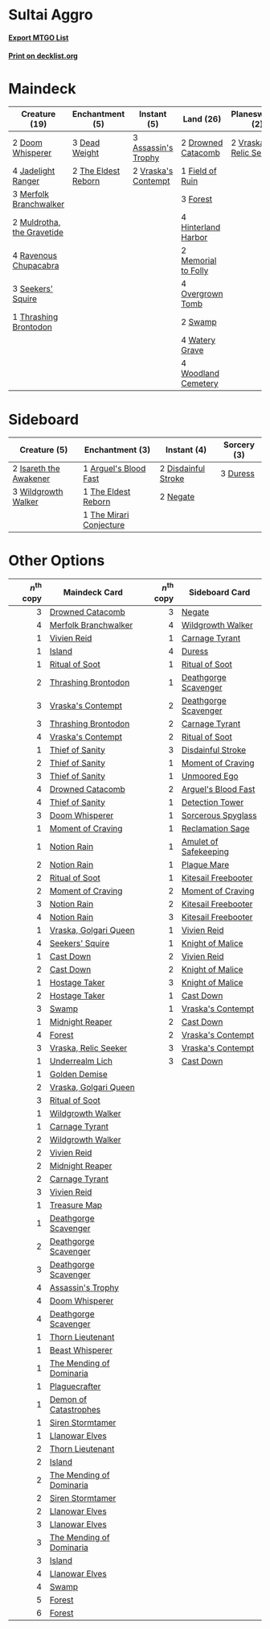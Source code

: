 # Sultai Aggro

#### [Export MTGO List](../collection/Sultai%20Aggro/Sultai%20Aggro.txt)
#### [Print on decklist.org](http://decklist.org/?deckmain=3%09Assassin's%20Trophy%0A3%09Dead%20Weight%0A2%09Doom%20Whisperer%0A2%09Drowned%20Catacomb%0A1%09Field%20of%20Ruin%0A3%09Find%20/%20Finality%0A3%09Forest%0A4%09Hinterland%20Harbor%0A4%09Jadelight%20Ranger%0A2%09Memorial%20to%20Folly%0A3%09Merfolk%20Branchwalker%0A2%09Muldrotha,%20the%20Gravetide%0A4%09Overgrown%20Tomb%0A4%09Ravenous%20Chupacabra%0A3%09Seekers'%20Squire%0A2%09Swamp%0A2%09The%20Eldest%20Reborn%0A1%09Thrashing%20Brontodon%0A2%09Vraska's%20Contempt%0A2%09Vraska,%20Relic%20Seeker%0A4%09Watery%20Grave%0A4%09Woodland%20Cemetery&deckside=1%09Arguel's%20Blood%20Fast%0A2%09Disdainful%20Stroke%0A3%09Duress%0A2%09Isareth%20the%20Awakener%0A2%09Negate%0A1%09The%20Eldest%20Reborn%0A1%09The%20Mirari%20Conjecture%0A3%09Wildgrowth%20Walker)
# Maindeck

|                                            Creature (19)                                            |                                       Enchantment (5)                                        |                                         Instant (5)                                          |                                          Land (26)                                           |                                        Planeswalker (2)                                         |   Unknown (3)   |
|-----------------------------------------------------------------------------------------------------|----------------------------------------------------------------------------------------------|----------------------------------------------------------------------------------------------|----------------------------------------------------------------------------------------------|-------------------------------------------------------------------------------------------------|-----------------|
|2 [Doom Whisperer](http://gatherer.wizards.com/Pages/Card/Details.aspx?multiverseid=452819)          |3 [Dead Weight](http://gatherer.wizards.com/Pages/Card/Details.aspx?multiverseid=409853)      |3 [Assassin's Trophy](http://gatherer.wizards.com/Pages/Card/Details.aspx?multiverseid=452902)|2 [Drowned Catacomb](http://gatherer.wizards.com/Pages/Card/Details.aspx?multiverseid=430633) |2 [Vraska, Relic Seeker](http://gatherer.wizards.com/Pages/Card/Details.aspx?multiverseid=435388)|3 Find / Finality|
|4 [Jadelight Ranger](http://gatherer.wizards.com/Pages/Card/Details.aspx?multiverseid=439793)        |2 [The Eldest Reborn](http://gatherer.wizards.com/Pages/Card/Details.aspx?multiverseid=442978)|2 [Vraska's Contempt](http://gatherer.wizards.com/Pages/Card/Details.aspx?multiverseid=435283)|1 [Field of Ruin](http://gatherer.wizards.com/Pages/Card/Details.aspx?multiverseid=435415)    |                                                                                                 |                 |
|3 [Merfolk Branchwalker](http://gatherer.wizards.com/Pages/Card/Details.aspx?multiverseid=435353)    |                                                                                              |                                                                                              |3 [Forest](http://gatherer.wizards.com/Pages/Card/Details.aspx?multiverseid=439605)           |                                                                                                 |                 |
|2 [Muldrotha, the Gravetide](http://gatherer.wizards.com/Pages/Card/Details.aspx?multiverseid=443087)|                                                                                              |                                                                                              |4 [Hinterland Harbor](http://gatherer.wizards.com/Pages/Card/Details.aspx?multiverseid=241988)|                                                                                                 |                 |
|4 [Ravenous Chupacabra](http://gatherer.wizards.com/Pages/Card/Details.aspx?multiverseid=442093)     |                                                                                              |                                                                                              |2 [Memorial to Folly](http://gatherer.wizards.com/Pages/Card/Details.aspx?multiverseid=443130)|                                                                                                 |                 |
|3 [Seekers' Squire](http://gatherer.wizards.com/Pages/Card/Details.aspx?multiverseid=435275)         |                                                                                              |                                                                                              |4 [Overgrown Tomb](http://gatherer.wizards.com/Pages/Card/Details.aspx?multiverseid=405103)   |                                                                                                 |                 |
|1 [Thrashing Brontodon](http://gatherer.wizards.com/Pages/Card/Details.aspx?multiverseid=439805)     |                                                                                              |                                                                                              |2 [Swamp](http://gatherer.wizards.com/Pages/Card/Details.aspx?multiverseid=439603)            |                                                                                                 |                 |
|                                                                                                     |                                                                                              |                                                                                              |4 [Watery Grave](http://gatherer.wizards.com/Pages/Card/Details.aspx?multiverseid=405114)     |                                                                                                 |                 |
|                                                                                                     |                                                                                              |                                                                                              |4 [Woodland Cemetery](http://gatherer.wizards.com/Pages/Card/Details.aspx?multiverseid=241983)|                                                                                                 |                 |


# Sideboard

|                                          Creature (5)                                           |                                         Enchantment (3)                                          |                                         Instant (4)                                          |                                    Sorcery (3)                                    |
|-------------------------------------------------------------------------------------------------|--------------------------------------------------------------------------------------------------|----------------------------------------------------------------------------------------------|-----------------------------------------------------------------------------------|
|2 [Isareth the Awakener](http://gatherer.wizards.com/Pages/Card/Details.aspx?multiverseid=447240)|1 [Arguel's Blood Fast](http://gatherer.wizards.com/Pages/Card/Details.aspx?multiverseid=439316)  |2 [Disdainful Stroke](http://gatherer.wizards.com/Pages/Card/Details.aspx?multiverseid=446776)|3 [Duress](http://gatherer.wizards.com/Pages/Card/Details.aspx?multiverseid=270465)|
|3 [Wildgrowth Walker](http://gatherer.wizards.com/Pages/Card/Details.aspx?multiverseid=435372)   |1 [The Eldest Reborn](http://gatherer.wizards.com/Pages/Card/Details.aspx?multiverseid=442978)    |2 [Negate](http://gatherer.wizards.com/Pages/Card/Details.aspx?multiverseid=447135)           |                                                                                   |
|                                                                                                 |1 [The Mirari Conjecture](http://gatherer.wizards.com/Pages/Card/Details.aspx?multiverseid=442945)|                                                                                              |                                                                                   |


# Other Options

|*n*<sup>th</sup> copy|                                           Maindeck Card                                           |*n*<sup>th</sup> copy|                                         Sideboard Card                                         |
|--------------------:|---------------------------------------------------------------------------------------------------|--------------------:|------------------------------------------------------------------------------------------------|
|                    3|[Drowned Catacomb](http://gatherer.wizards.com/Pages/Card/Details.aspx?multiverseid=430633)        |                    3|[Negate](http://gatherer.wizards.com/Pages/Card/Details.aspx?multiverseid=447135)               |
|                    4|[Merfolk Branchwalker](http://gatherer.wizards.com/Pages/Card/Details.aspx?multiverseid=435353)    |                    4|[Wildgrowth Walker](http://gatherer.wizards.com/Pages/Card/Details.aspx?multiverseid=435372)    |
|                    1|[Vivien Reid](http://gatherer.wizards.com/Pages/Card/Details.aspx?multiverseid=447344)             |                    1|[Carnage Tyrant](http://gatherer.wizards.com/Pages/Card/Details.aspx?multiverseid=435334)       |
|                    1|[Island](http://gatherer.wizards.com/Pages/Card/Details.aspx?multiverseid=439602)                  |                    4|[Duress](http://gatherer.wizards.com/Pages/Card/Details.aspx?multiverseid=270465)               |
|                    1|[Ritual of Soot](http://gatherer.wizards.com/Pages/Card/Details.aspx?multiverseid=452834)          |                    1|[Ritual of Soot](http://gatherer.wizards.com/Pages/Card/Details.aspx?multiverseid=452834)       |
|                    2|[Thrashing Brontodon](http://gatherer.wizards.com/Pages/Card/Details.aspx?multiverseid=439805)     |                    1|[Deathgorge Scavenger](http://gatherer.wizards.com/Pages/Card/Details.aspx?multiverseid=435339) |
|                    3|[Vraska's Contempt](http://gatherer.wizards.com/Pages/Card/Details.aspx?multiverseid=435283)       |                    2|[Deathgorge Scavenger](http://gatherer.wizards.com/Pages/Card/Details.aspx?multiverseid=435339) |
|                    3|[Thrashing Brontodon](http://gatherer.wizards.com/Pages/Card/Details.aspx?multiverseid=439805)     |                    2|[Carnage Tyrant](http://gatherer.wizards.com/Pages/Card/Details.aspx?multiverseid=435334)       |
|                    4|[Vraska's Contempt](http://gatherer.wizards.com/Pages/Card/Details.aspx?multiverseid=435283)       |                    2|[Ritual of Soot](http://gatherer.wizards.com/Pages/Card/Details.aspx?multiverseid=452834)       |
|                    1|[Thief of Sanity](http://gatherer.wizards.com/Pages/Card/Details.aspx?multiverseid=452955)         |                    3|[Disdainful Stroke](http://gatherer.wizards.com/Pages/Card/Details.aspx?multiverseid=446776)    |
|                    2|[Thief of Sanity](http://gatherer.wizards.com/Pages/Card/Details.aspx?multiverseid=452955)         |                    1|[Moment of Craving](http://gatherer.wizards.com/Pages/Card/Details.aspx?multiverseid=439736)    |
|                    3|[Thief of Sanity](http://gatherer.wizards.com/Pages/Card/Details.aspx?multiverseid=452955)         |                    1|[Unmoored Ego](http://gatherer.wizards.com/Pages/Card/Details.aspx?multiverseid=452962)         |
|                    4|[Drowned Catacomb](http://gatherer.wizards.com/Pages/Card/Details.aspx?multiverseid=430633)        |                    2|[Arguel's Blood Fast](http://gatherer.wizards.com/Pages/Card/Details.aspx?multiverseid=439316)  |
|                    4|[Thief of Sanity](http://gatherer.wizards.com/Pages/Card/Details.aspx?multiverseid=452955)         |                    1|[Detection Tower](http://gatherer.wizards.com/Pages/Card/Details.aspx?multiverseid=447386)      |
|                    3|[Doom Whisperer](http://gatherer.wizards.com/Pages/Card/Details.aspx?multiverseid=452819)          |                    1|[Sorcerous Spyglass](http://gatherer.wizards.com/Pages/Card/Details.aspx?multiverseid=435407)   |
|                    1|[Moment of Craving](http://gatherer.wizards.com/Pages/Card/Details.aspx?multiverseid=439736)       |                    1|[Reclamation Sage](http://gatherer.wizards.com/Pages/Card/Details.aspx?multiverseid=430359)     |
|                    1|[Notion Rain](http://gatherer.wizards.com/Pages/Card/Details.aspx?multiverseid=452943)             |                    1|[Amulet of Safekeeping](http://gatherer.wizards.com/Pages/Card/Details.aspx?multiverseid=447363)|
|                    2|[Notion Rain](http://gatherer.wizards.com/Pages/Card/Details.aspx?multiverseid=452943)             |                    1|[Plague Mare](http://gatherer.wizards.com/Pages/Card/Details.aspx?multiverseid=447250)          |
|                    2|[Ritual of Soot](http://gatherer.wizards.com/Pages/Card/Details.aspx?multiverseid=452834)          |                    1|[Kitesail Freebooter](http://gatherer.wizards.com/Pages/Card/Details.aspx?multiverseid=435264)  |
|                    2|[Moment of Craving](http://gatherer.wizards.com/Pages/Card/Details.aspx?multiverseid=439736)       |                    2|[Moment of Craving](http://gatherer.wizards.com/Pages/Card/Details.aspx?multiverseid=439736)    |
|                    3|[Notion Rain](http://gatherer.wizards.com/Pages/Card/Details.aspx?multiverseid=452943)             |                    2|[Kitesail Freebooter](http://gatherer.wizards.com/Pages/Card/Details.aspx?multiverseid=435264)  |
|                    4|[Notion Rain](http://gatherer.wizards.com/Pages/Card/Details.aspx?multiverseid=452943)             |                    3|[Kitesail Freebooter](http://gatherer.wizards.com/Pages/Card/Details.aspx?multiverseid=435264)  |
|                    1|[Vraska, Golgari Queen](http://gatherer.wizards.com/Pages/Card/Details.aspx?multiverseid=452963)   |                    1|[Vivien Reid](http://gatherer.wizards.com/Pages/Card/Details.aspx?multiverseid=447344)          |
|                    4|[Seekers' Squire](http://gatherer.wizards.com/Pages/Card/Details.aspx?multiverseid=435275)         |                    1|[Knight of Malice](http://gatherer.wizards.com/Pages/Card/Details.aspx?multiverseid=442985)     |
|                    1|[Cast Down](http://gatherer.wizards.com/Pages/Card/Details.aspx?multiverseid=442969)               |                    2|[Vivien Reid](http://gatherer.wizards.com/Pages/Card/Details.aspx?multiverseid=447344)          |
|                    2|[Cast Down](http://gatherer.wizards.com/Pages/Card/Details.aspx?multiverseid=442969)               |                    2|[Knight of Malice](http://gatherer.wizards.com/Pages/Card/Details.aspx?multiverseid=442985)     |
|                    1|[Hostage Taker](http://gatherer.wizards.com/Pages/Card/Details.aspx?multiverseid=435379)           |                    3|[Knight of Malice](http://gatherer.wizards.com/Pages/Card/Details.aspx?multiverseid=442985)     |
|                    2|[Hostage Taker](http://gatherer.wizards.com/Pages/Card/Details.aspx?multiverseid=435379)           |                    1|[Cast Down](http://gatherer.wizards.com/Pages/Card/Details.aspx?multiverseid=442969)            |
|                    3|[Swamp](http://gatherer.wizards.com/Pages/Card/Details.aspx?multiverseid=439603)                   |                    1|[Vraska's Contempt](http://gatherer.wizards.com/Pages/Card/Details.aspx?multiverseid=435283)    |
|                    1|[Midnight Reaper](http://gatherer.wizards.com/Pages/Card/Details.aspx?multiverseid=452827)         |                    2|[Cast Down](http://gatherer.wizards.com/Pages/Card/Details.aspx?multiverseid=442969)            |
|                    4|[Forest](http://gatherer.wizards.com/Pages/Card/Details.aspx?multiverseid=439605)                  |                    2|[Vraska's Contempt](http://gatherer.wizards.com/Pages/Card/Details.aspx?multiverseid=435283)    |
|                    3|[Vraska, Relic Seeker](http://gatherer.wizards.com/Pages/Card/Details.aspx?multiverseid=435388)    |                    3|[Vraska's Contempt](http://gatherer.wizards.com/Pages/Card/Details.aspx?multiverseid=435283)    |
|                    1|[Underrealm Lich](http://gatherer.wizards.com/Pages/Card/Details.aspx?multiverseid=452961)         |                    3|[Cast Down](http://gatherer.wizards.com/Pages/Card/Details.aspx?multiverseid=442969)            |
|                    1|[Golden Demise](http://gatherer.wizards.com/Pages/Card/Details.aspx?multiverseid=439730)           |                     |                                                                                                |
|                    2|[Vraska, Golgari Queen](http://gatherer.wizards.com/Pages/Card/Details.aspx?multiverseid=452963)   |                     |                                                                                                |
|                    3|[Ritual of Soot](http://gatherer.wizards.com/Pages/Card/Details.aspx?multiverseid=452834)          |                     |                                                                                                |
|                    1|[Wildgrowth Walker](http://gatherer.wizards.com/Pages/Card/Details.aspx?multiverseid=435372)       |                     |                                                                                                |
|                    1|[Carnage Tyrant](http://gatherer.wizards.com/Pages/Card/Details.aspx?multiverseid=435334)          |                     |                                                                                                |
|                    2|[Wildgrowth Walker](http://gatherer.wizards.com/Pages/Card/Details.aspx?multiverseid=435372)       |                     |                                                                                                |
|                    2|[Vivien Reid](http://gatherer.wizards.com/Pages/Card/Details.aspx?multiverseid=447344)             |                     |                                                                                                |
|                    2|[Midnight Reaper](http://gatherer.wizards.com/Pages/Card/Details.aspx?multiverseid=452827)         |                     |                                                                                                |
|                    2|[Carnage Tyrant](http://gatherer.wizards.com/Pages/Card/Details.aspx?multiverseid=435334)          |                     |                                                                                                |
|                    3|[Vivien Reid](http://gatherer.wizards.com/Pages/Card/Details.aspx?multiverseid=447344)             |                     |                                                                                                |
|                    1|[Treasure Map](http://gatherer.wizards.com/Pages/Card/Details.aspx?multiverseid=435410)            |                     |                                                                                                |
|                    1|[Deathgorge Scavenger](http://gatherer.wizards.com/Pages/Card/Details.aspx?multiverseid=435339)    |                     |                                                                                                |
|                    2|[Deathgorge Scavenger](http://gatherer.wizards.com/Pages/Card/Details.aspx?multiverseid=435339)    |                     |                                                                                                |
|                    3|[Deathgorge Scavenger](http://gatherer.wizards.com/Pages/Card/Details.aspx?multiverseid=435339)    |                     |                                                                                                |
|                    4|[Assassin's Trophy](http://gatherer.wizards.com/Pages/Card/Details.aspx?multiverseid=452902)       |                     |                                                                                                |
|                    4|[Doom Whisperer](http://gatherer.wizards.com/Pages/Card/Details.aspx?multiverseid=452819)          |                     |                                                                                                |
|                    4|[Deathgorge Scavenger](http://gatherer.wizards.com/Pages/Card/Details.aspx?multiverseid=435339)    |                     |                                                                                                |
|                    1|[Thorn Lieutenant](http://gatherer.wizards.com/Pages/Card/Details.aspx?multiverseid=447339)        |                     |                                                                                                |
|                    1|[Beast Whisperer](http://gatherer.wizards.com/Pages/Card/Details.aspx?multiverseid=452873)         |                     |                                                                                                |
|                    1|[The Mending of Dominaria](http://gatherer.wizards.com/Pages/Card/Details.aspx?multiverseid=443061)|                     |                                                                                                |
|                    1|[Plaguecrafter](http://gatherer.wizards.com/Pages/Card/Details.aspx?multiverseid=452832)           |                     |                                                                                                |
|                    1|[Demon of Catastrophes](http://gatherer.wizards.com/Pages/Card/Details.aspx?multiverseid=447227)   |                     |                                                                                                |
|                    1|[Siren Stormtamer](http://gatherer.wizards.com/Pages/Card/Details.aspx?multiverseid=435232)        |                     |                                                                                                |
|                    1|[Llanowar Elves](http://gatherer.wizards.com/Pages/Card/Details.aspx?multiverseid=413717)          |                     |                                                                                                |
|                    2|[Thorn Lieutenant](http://gatherer.wizards.com/Pages/Card/Details.aspx?multiverseid=447339)        |                     |                                                                                                |
|                    2|[Island](http://gatherer.wizards.com/Pages/Card/Details.aspx?multiverseid=439602)                  |                     |                                                                                                |
|                    2|[The Mending of Dominaria](http://gatherer.wizards.com/Pages/Card/Details.aspx?multiverseid=443061)|                     |                                                                                                |
|                    2|[Siren Stormtamer](http://gatherer.wizards.com/Pages/Card/Details.aspx?multiverseid=435232)        |                     |                                                                                                |
|                    2|[Llanowar Elves](http://gatherer.wizards.com/Pages/Card/Details.aspx?multiverseid=413717)          |                     |                                                                                                |
|                    3|[Llanowar Elves](http://gatherer.wizards.com/Pages/Card/Details.aspx?multiverseid=413717)          |                     |                                                                                                |
|                    3|[The Mending of Dominaria](http://gatherer.wizards.com/Pages/Card/Details.aspx?multiverseid=443061)|                     |                                                                                                |
|                    3|[Island](http://gatherer.wizards.com/Pages/Card/Details.aspx?multiverseid=439602)                  |                     |                                                                                                |
|                    4|[Llanowar Elves](http://gatherer.wizards.com/Pages/Card/Details.aspx?multiverseid=413717)          |                     |                                                                                                |
|                    4|[Swamp](http://gatherer.wizards.com/Pages/Card/Details.aspx?multiverseid=439603)                   |                     |                                                                                                |
|                    5|[Forest](http://gatherer.wizards.com/Pages/Card/Details.aspx?multiverseid=439605)                  |                     |                                                                                                |
|                    6|[Forest](http://gatherer.wizards.com/Pages/Card/Details.aspx?multiverseid=439605)                  |                     |                                                                                                |

